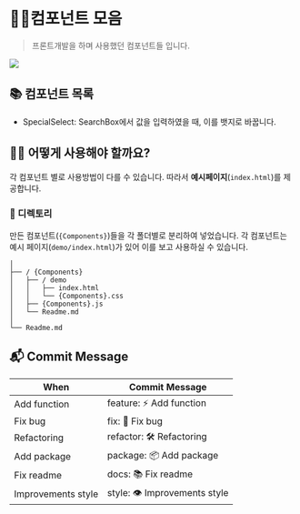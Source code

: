 # 👨‍🏫컴포넌트 모음

> 프론트개발을 하며 사용했던 컴포넌트들 입니다.

![](https://i.imgur.com/Nba3N4X.png)

## 📚 컴포넌트 목록

- SpecialSelect: SearchBox에서 값을 입력하였을 때, 이를 뱃지로 바꿉니다.

## 🤷‍♂️ 어떻게 사용해야 할까요?

각 컴포넌트 별로 사용방법이 다를 수 있습니다. 따라서 **예시페이지**(`index.html`)를 제공합니다.

### 📂 디렉토리

만든 컴포넌트(`{Components}`)들을 각 폴더별로 분리하여 넣었습니다.
각 컴포넌트는 예시 페이지(`demo/index.html`)가 있어 이를 보고 사용하실 수 있습니다.

```
│
├── / {Components}
│   ├── / demo
│   │   ├── index.html
│   │   └── {Components}.css
│   ├── {Components}.js
│   └── Readme.md
│
└── Readme.md
```

## 📬 Commit Message

| When               | Commit Message              |
| ------------------ | --------------------------- |
| Add function       | feature: ⚡️ Add function        |
| Fix bug            | fix: 🐞 Fix bug              |
| Refactoring        | refactor: 🛠 Refactoring     |
| Add package        | package: 📦 Add package      |
| Fix readme         | docs: 📚 Fix readme          |
| Improvements style | style: 👁 Improvements style |
